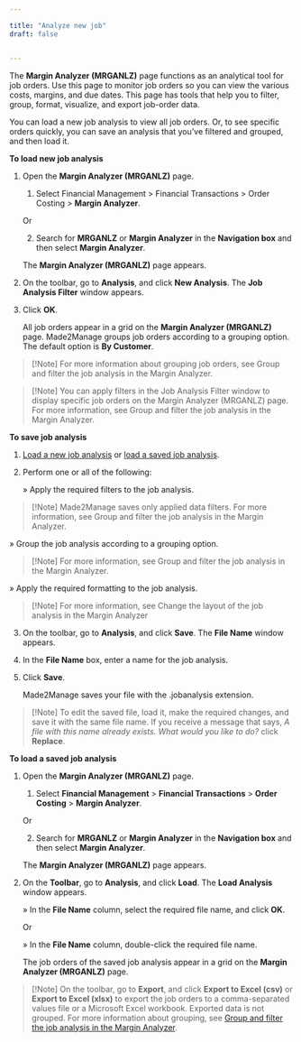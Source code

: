 ```yaml
---

title: "Analyze new job"
draft: false


---
```


The **Margin Analyzer (MRGANLZ)** page functions as an analytical tool for job orders. Use this page to monitor job orders so you can view the various costs, margins, and due dates. This page has tools that help you to filter, group, format, visualize, and export job-order data.

You can load a new job analysis to view all job orders. Or, to see specific orders quickly, you can save an analysis that you’ve filtered and grouped, and then load it.

**To load new job analysis**

1.  Open the **Margin Analyzer (MRGANLZ)** page.

    1.  Select Financial Management \> Financial Transactions \> Order Costing *\>* **Margin Analyzer**.

    Or

    2.  Search for **MRGANLZ** or **Margin Analyzer** in the **Navigation box** and then select **Margin Analyzer**.

       The **Margin Analyzer (MRGANLZ)** page appears.

2.  On the toolbar, go to **Analysis**, and click **New Analysis**. The **Job Analysis Filter** window appears.

3.  Click **OK**.

    All job orders appear in a grid on the **Margin Analyzer (MRGANLZ)** page. Made2Manage groups job orders according to a grouping option. The default option is **By Customer**.

> [!Note] For more information about grouping job orders, see Group and filter the job analysis in the Margin Analyzer.

> [!Note] You can apply filters in the Job Analysis Filter window to display specific job orders on the Margin Analyzer (MRGANLZ) page. For more information, see Group and filter the job analysis in the Margin Analyzer.


**To save job analysis**

1.  [Load a new job analysis](margin-analyzer-mrganlz-page.md) or [load a saved job analysis](margin-analyzer-mrganlz-page.md).

2.  Perform one or all of the following:

    » Apply the required filters to the job analysis.

> [!Note] Made2Manage saves only applied data filters. For more information, see Group and filter the job analysis in the Margin Analyzer.

» Group the job analysis according to a grouping option.

> [!Note] For more information, see Group and filter the job analysis in the Margin Analyzer.

» Apply the required formatting to the job analysis.

> [!Note] For more information, see Change the layout of the job analysis in the Margin Analyzer

3.  On the toolbar, go to **Analysis**, and click **Save**. 
The **File Name** window appears.

4.  In the **File Name** box, enter a name for the job analysis.

5.  Click **Save**.

    Made2Manage saves your file with the .jobanalysis extension.

> [!Note] To edit the saved file, load it, make the required changes, and save it with the same file name. If you receive a message that says, *A file with this name already exists. What would you like to do?* click **Replace**.

**To load a saved job analysis**

1.  Open the **Margin Analyzer (MRGANLZ)** page.

    1.  Select **Financial Management** \> **Financial Transactions** \> **Order Costing** \> **Margin Analyzer**.

    Or

    2.  Search for **MRGANLZ** or **Margin Analyzer** in the **Navigation box** and then select **Margin Analyzer**.

       The **Margin Analyzer (MRGANLZ)** page appears.

2.  On the **Toolbar**, go to **Analysis**, and click **Load**. The **Load Analysis** window appears.

    » In the **File Name** column, select the required file name, and click **OK**.

    Or

    » In the **File Name** column, double-click the required file name.

    The job orders of the saved job analysis appear in a grid on the **Margin Analyzer (MRGANLZ)** page.

 > [!Note] On the toolbar, go to **Export**, and click **Export to Excel (csv)** or **Export to Excel (xlsx)** to export the job orders to a comma-separated values file or a Microsoft Excel workbook. Exported data is not grouped. For more information about grouping, see [Group and filter the job analysis in the Margin Analyzer](group-and-filter-the-job-analysis-in-the-margin-analyzer.md).